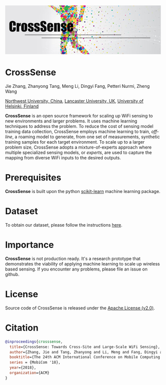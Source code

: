 ![Alt text](documentation/logo.png?raw=true "CrossSense")

# CrossSense

Jie Zhang, Zhanyong Tang, Meng Li, Dingyi Fang, Petteri Nurmi, Zheng Wang

[Northwest University, China](http://www.nwu.edu.cn), [Lancaster University, UK](http://www.scc.lancs.ac.uk), [University of Helsinki, Finland](https://www.helsinki.fi/en)


**CrossSense** is an open source framework for scaling up WiFi sensing to new environments and larger problems. It uses machine learning techniques to address the problem. To reduce the cost of sensing model training data collection, CrossSense employs machine learning to train, *off-line*, a roaming model to generate, from one set of measurements, synthetic training samples for each target environment. 
To scale up to a larger problem size, CrossSense adopts a mixture-of-experts approach where multiple specialized sensing models, or *experts*, are used to capture the mapping from diverse WiFi inputs to the desired outputs.

# Prerequisites
**CrossSense** is built upon the python [scikit-learn](http://scikit-learn.org) machine learning package. 

# Dataset
To obtain our dataset, please follow the instructions [here](https://github.com/nwuzj/CrossSense/blob/master/documentation/Dataset%20Release%20Agreement.pdf).

# Importance
**CrossSense** is not production ready. It's a research prototype that demonstrates the viability of applying machine learning to scale up wireless based sensing. If you encounter any problems, please file an issue on github. 

# License

Source code of CrossSense is released under the [Apache License (v2.0)](http://www.apache.org/licenses/LICENSE-2.0). 

# Citation

```bibtex
@inproceedings{crosssense,
  title={CrossSense: Towards Cross-Site and Large-Scale WiFi Sensing},
  author={Zhang, Jie and Tang, Zhanyong and Li, Meng and Fang, Dingyi and Nurmi, Petteri and Wang, Zheng},
  booktitle={The 24th ACM International Conference on Mobile Computing and Networking},
  series = {MobiCom '18},
  year={2018},
  organization={ACM}
}
```

